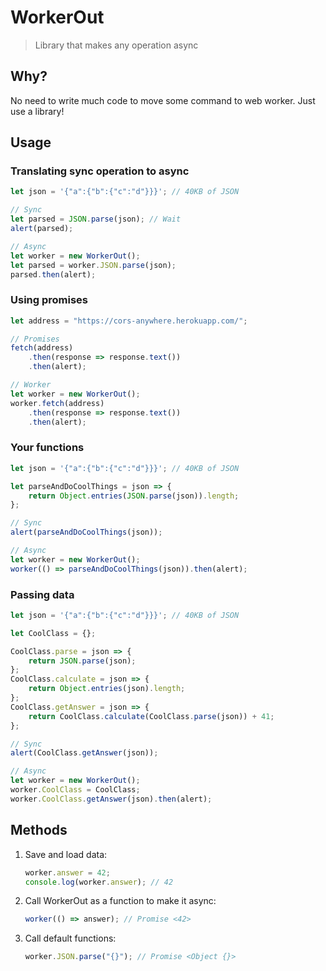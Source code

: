 # WorkerOut

> Library that makes any operation async

## Why?

No need to write much code to move some command to web worker. Just use a library!

## Usage

### Translating sync operation to async

```javascript
let json = '{"a":{"b":{"c":"d"}}}'; // 40KB of JSON

// Sync
let parsed = JSON.parse(json); // Wait
alert(parsed);

// Async
let worker = new WorkerOut();
let parsed = worker.JSON.parse(json);
parsed.then(alert);
```

### Using promises

```javascript
let address = "https://cors-anywhere.herokuapp.com/";

// Promises
fetch(address)
    .then(response => response.text())
    .then(alert);

// Worker
let worker = new WorkerOut();
worker.fetch(address)
    .then(response => response.text())
    .then(alert);
```

### Your functions

```javascript
let json = '{"a":{"b":{"c":"d"}}}'; // 40KB of JSON

let parseAndDoCoolThings = json => {
    return Object.entries(JSON.parse(json)).length;
};

// Sync
alert(parseAndDoCoolThings(json));

// Async
let worker = new WorkerOut();
worker(() => parseAndDoCoolThings(json)).then(alert);
```

### Passing data

```javascript
let json = '{"a":{"b":{"c":"d"}}}'; // 40KB of JSON

let CoolClass = {};

CoolClass.parse = json => {
    return JSON.parse(json);
};
CoolClass.calculate = json => {
    return Object.entries(json).length;
};
CoolClass.getAnswer = json => {
    return CoolClass.calculate(CoolClass.parse(json)) + 41;
};

// Sync
alert(CoolClass.getAnswer(json));

// Async
let worker = new WorkerOut();
worker.CoolClass = CoolClass;
worker.CoolClass.getAnswer(json).then(alert);
```

## Methods

1. Save and load data:
    ```javascript
    worker.answer = 42;
    console.log(worker.answer); // 42
    ```

2. Call WorkerOut as a function to make it async:
    ```javascript
    worker(() => answer); // Promise <42>
    ```

3. Call default functions:
    ```javascript
    worker.JSON.parse("{}"); // Promise <Object {}>
    ```

